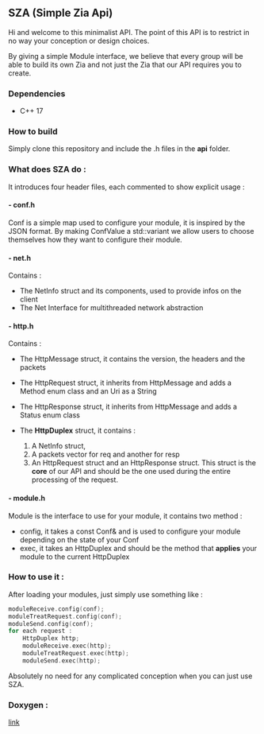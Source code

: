 ﻿## SZA (Simple Zia Api)

Hi and welcome to this minimalist API. The point of this API is to restrict in no way your conception or design choices.

By giving a simple Module interface, we believe that every group will be able to build its own Zia and not just the Zia that our API requires you to create.

### Dependencies

 - C++ 17

### How to build

Simply clone this repository and include the .h files in the **api** folder.

### What does SZA do :

It introduces four header files, each commented to show explicit usage :
#### - conf.h
Conf is a simple map used to configure your module, it is inspired by the JSON format.
By making ConfValue a std::variant we allow users to choose themselves how they want to configure their module.

#### - net.h
Contains :
 - The NetInfo struct and its components, used to provide infos on the client 
 - The Net Interface for multithreaded network abstraction

#### - http.h
Contains :
 - The HttpMessage struct, it contains the version, the headers and the packets
 - The HttpRequest struct, it inherits from HttpMessage and adds a Method enum class and an Uri as a String
 - The HttpResponse struct, it inherits from HttpMessage and adds a Status enum class

 - The **HttpDuplex** struct, it contains :
	1. A NetInfo struct,
	2. A packets vector for req and another for resp
	3. An HttpRequest struct and an HttpResponse struct.
 This struct is the **core** of our API and should be the one used during the entire processing of the request.

#### - module.h
 Module is the interface to use for your module, it contains two method :
 - config, it takes a const Conf& and is used to configure your module depending on the state of your Conf
 - exec, it takes an HttpDuplex and should be the method that **applies** your module to the current HttpDuplex

### How to use it :

After loading your modules, just simply use something like :

```C++
moduleReceive.config(conf);
moduleTreatRequest.config(conf);
moduleSend.config(conf);
for each request :
	HttpDuplex http;
	moduleReceive.exec(http);
	moduleTreatRequest.exec(http);
	moduleSend.exec(http);
```

Absolutely no need for any complicated conception when you can just use SZA.

### Doxygen :

[link](docs/doxygen/annotated.html)